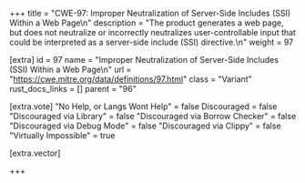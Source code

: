+++
title = "CWE-97: Improper Neutralization of Server-Side Includes (SSI) Within a Web Page\n"
description = "The product generates a web page, but does not neutralize or incorrectly neutralizes user-controllable input that could be interpreted as a server-side include (SSI) directive.\n"
weight = 97

[extra]
id = 97
name = "Improper Neutralization of Server-Side Includes (SSI) Within a Web Page\n"
url = "https://cwe.mitre.org/data/definitions/97.html"
class = "Variant"
rust_docs_links = []
parent = "96"

[extra.vote]
"No Help, or Langs Wont Help" = false
Discouraged = false
"Discouraged via Library" = false
"Discouraged via Borrow Checker" = false
"Discouraged via Debug Mode" = false
"Discouraged via Clippy" = false
"Virtually Impossible" = true

[extra.vector]

+++